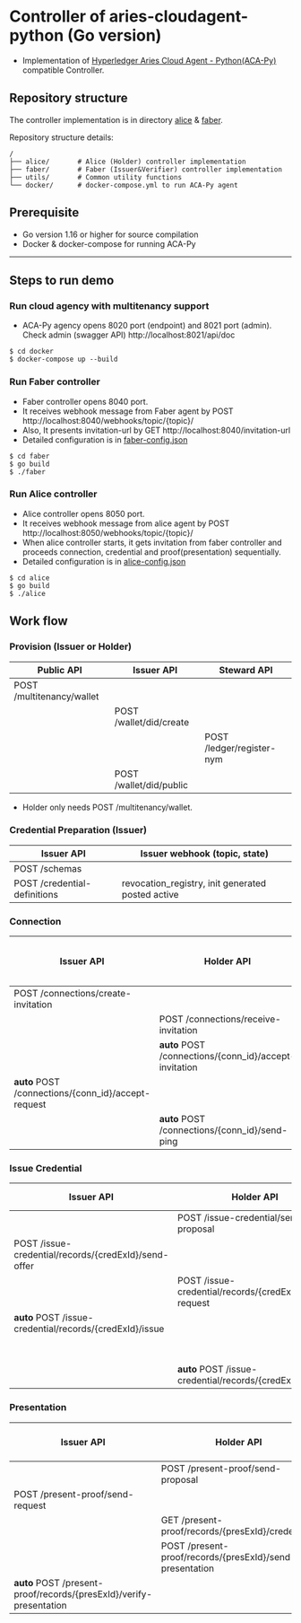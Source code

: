 # Controller of aries-cloudagent-python (Go version)
- Implementation of [Hyperledger Aries Cloud Agent - Python(ACA-Py)](https://github.com/hyperledger/aries-cloudagent-python) compatible Controller.

## Repository structure
The controller implementation is in directory [alice](./alice) & [faber](./faber). 

Repository structure details:
```
/
├── alice/       # Alice (Holder) controller implementation
├── faber/       # Faber (Issuer&Verifier) controller implementation
├── utils/       # Common utility functions 
└── docker/      # docker-compose.yml to run ACA-Py agent
```

## Prerequisite 
- Go version 1.16 or higher for source compilation
- Docker & docker-compose for running ACA-Py
---

## Steps to run demo
### Run cloud agency with multitenancy support
- ACA-Py agency opens 8020 port (endpoint) and 8021 port (admin). 
Check admin (swagger API) http://localhost:8021/api/doc
```
$ cd docker
$ docker-compose up --build
```

### Run Faber controller
- Faber controller opens 8040 port.
- It receives webhook message from Faber agent by POST http://localhost:8040/webhooks/topic/{topic}/ 
- Also, It presents invitation-url by GET http://localhost:8040/invitation-url
- Detailed configuration is in [faber-config.json](./faber/faber-config.json)
```
$ cd faber
$ go build
$ ./faber
```

### Run Alice controller
- Alice controller opens 8050 port. 
- It receives webhook message from alice agent by POST http://localhost:8050/webhooks/topic/{topic}/ 
- When alice controller starts, it gets invitation from faber controller and proceeds connection, credential and proof(presentation) sequentially.
- Detailed configuration is in [alice-config.json](./alice/alice-config.json)
```
$ cd alice
$ go build
$ ./alice
```

## Work flow
### Provision (Issuer or Holder)
| Public API | Issuer API | Steward API |
|---|---|---|
| POST /multitenancy/wallet |  |  |
|  | POST /wallet/did/create |  |
|  |  | POST /ledger/register-nym |
|  | POST /wallet/did/public |  |
- Holder only needs POST /multitenancy/wallet.

### Credential Preparation (Issuer)
| Issuer API | Issuer webhook (topic, state) |
|---|---|
| POST /schemas |  |
| POST /credential-definitions | revocation_registry, init generated posted active |

### Connection
| Issuer API | Holder API | Issuer webhook (topic, state) | Holder webhook (topic, state) |
|---|---|---|---|
| POST /connections/create-invitation |  |  |  |
|  | POST /connections/receive-invitation |  | connections, invitation |
|  | **auto** POST /connections/{conn_id}/accept-invitation | connections, request | connections, request |
| **auto** POST /connections/{conn_id}/accept-request |  | connections, response | connections, response |
|  | **auto** POST /connections/{conn_id}/send-ping | connections, active | connections, active |

### Issue Credential
| Issuer API | Holder API | Issuer webhook (topic, state) | Holder webhook (topic, state) |
|---|---|---|---|
|  | POST /issue-credential/send-proposal | issue_credential, proposal_received | issue_credential, proposal_sent |
| POST /issue-credential/records/{credExId}/send-offer |  | issue_credential, offer_sent | issue_credential, offer_received |
|  | POST /issue-credential/records/{credExId}/send-request | issue_credential, request_received | issue_credential, request_sent |
| **auto** POST /issue-credential/records/{credExId}/issue |  | issue_credential, credential_issued | issue_credential, credential_received |
|  |  | issuer_cred_rev, issued |  |
|  | **auto** POST /issue-credential/records/{credExId}/store | issue_credential, credential_acked | issue_credential, credential_acked |

### Presentation
| Issuer API | Holder API | Issuer webhook (topic, state, *msg_type) | Holder webhook (topic, state, *msg_type) |
|---|---|---|---|
|  | POST /present-proof/send-proposal | present_proof, proposal_received | present_proof, proposal_sent |
| POST /present-proof/send-request |  | present_proof, request_sent | present_proof, request_received |
|  | GET /present-proof/records/{presExId}/credentials |  |  |
|  | POST /present-proof/records/{presExId}/send-presentation | present_proof, presentation_received | present_proof, presentation_sent |
| **auto** POST /present-proof/records/{presExId}/verify-presentation |  | present_proof, verified | present_proof, presentation_acked |

